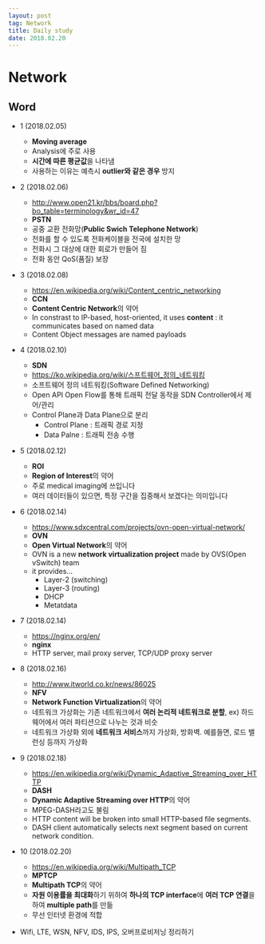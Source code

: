 ```yaml
---
layout: post
tag: Network
title: Daily study
date: 2018.02.20
---
```


# Network  
## Word  
- 1 (2018.02.05)  
  - **Moving average**  
  - Analysis에 주로 사용  
  - **시간에 따른 평균값**을 나타냄  
  - 사용하는 이유는 예측시 **outlier와 같은 경우** 방지  
- 2 (2018.02.06)  
  - http://www.open21.kr/bbs/board.php?bo_table=terminology&wr_id=47  
  - **PSTN**  
  - 공중 교환 전화망(**Public Swich Telephone Network**)  
  - 전화를 할 수 있도록 전화케이블을 전국에 설치한 망  
  - 전화시 그 대상에 대한 회로가 만들어 짐  
  - 전화 동안 QoS(품질) 보장  
- 3 (2018.02.08) 
  - https://en.wikipedia.org/wiki/Content_centric_networking   
  - **CCN**  
  - **Content Centric Network**의 약어  
  - In constrast to IP-based, host-oriented, it uses **content** : it communicates based on named data  
  - Content Object messages are named payloads  
- 4 (2018.02.10)  
  - **SDN**  
  - https://ko.wikipedia.org/wiki/스프트웨어_정의_네트워킹  
  - 소프트웨어 정의 네트워킹(Software Defined Networking)  
  - Open API Open Flow를 통해 트래픽 전달 동작을 SDN Controller에서 제어/관리  
  - Control Plane과 Data Plane으로 분리  
    - Control Plane : 트래픽 경로 지정  
    - Data Palne : 트래픽 전송 수행  
- 5 (2018.02.12)  
  - **ROI**  
  - **Region of Interest**의 약어  
  - 주로 medical imaging에 쓰입니다  
  - 여러 데이터들이 있으면, 특정 구간을 집중해서 보겠다는 의미입니다  
- 6 (2018.02.14)  
  - https://www.sdxcentral.com/projects/ovn-open-virtual-network/  
  - **OVN**  
  - **Open Virtual Network**의 약어  
  - OVN is a new **network virtualization project** made by OVS(Open vSwitch) team  
  - it provides...  
    - Layer-2 (switching)  
    - Layer-3 (routing)  
    - DHCP  
    - Metatdata  
- 7 (2018.02.14)  
  - https://nginx.org/en/  
  - **nginx**  
  -  HTTP server, mail proxy server, TCP/UDP proxy server  
- 8 (2018.02.16)  
  - http://www.itworld.co.kr/news/86025  
  - **NFV**  
  - **Network Function Virtualization**의 약어  
  - 네트워크 가상화는 기존 네트워크에서 **여러 논리적 네트워크로 분할**, ex) 하드웨어에서 여러 파티션으로 나누는 것과 비슷  
  - 네트워크 가상화 외에 **네트워크 서비스**까지 가상화, 방화벽. 예를들면, 로드 밸런싱 등까지 가상화  
- 9 (2018.02.18)  
  - https://en.wikipedia.org/wiki/Dynamic_Adaptive_Streaming_over_HTTP  
  - **DASH**  
  - **Dynamic Adaptive Streaming over HTTP**의 약어  
  - MPEG-DASH라고도 불림  
  - HTTP content will be broken into small HTTP-based file segments.  
  - DASH client automatically selects next segment based on current network condition.  
- 10 (2018.02.20)  
  - https://en.wikipedia.org/wiki/Multipath_TCP  
  - **MPTCP**  
  - **Multipath TCP**의 약어  
  - **자원 이용률을 최대화**하기 위하여 **하나의 TCP interface**에 **여러 TCP 연결**을 하여 **multiple path**를 만듦   
  - 무선 인터넷 환경에 적합  
  
- Wifi, LTE, WSN, NFV, IDS, IPS, 오버프로비저닝 정리하기  
